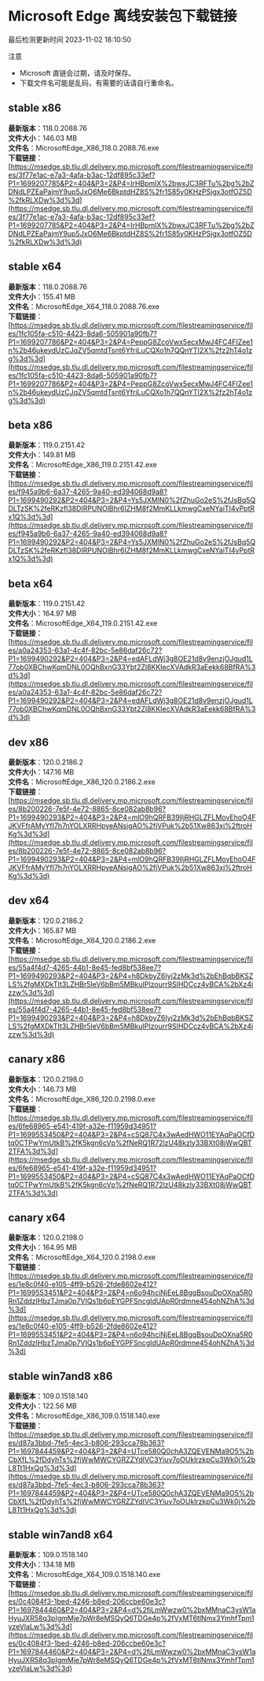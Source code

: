 # Microsoft Edge 离线安装包下载链接
最后检测更新时间
2023-11-02 18:10:50

注意
* Microsoft 直链会过期，请及时保存。
* 下载文件名可能是乱码，有需要的话请自行重命名。

## stable x86
**最新版本**：118.0.2088.76  
**文件大小**：146.03 MB  
**文件名**：MicrosoftEdge_X86_118.0.2088.76.exe  
**下载链接**：[https://msedge.sb.tlu.dl.delivery.mp.microsoft.com/filestreamingservice/files/3f77e1ac-e7a3-4afa-b3ac-12df895c33ef?P1=1699207785&P2=404&P3=2&P4=IrHBpmlX%2bwxJC3RFTu%2bg%2bZDNdLPZEaPajmY9up5JxO6Me6BkptdHZ8S%2fr1S85y0KHzPSjgx3otfOZ5D%2fkRLXDw%3d%3d](https://msedge.sb.tlu.dl.delivery.mp.microsoft.com/filestreamingservice/files/3f77e1ac-e7a3-4afa-b3ac-12df895c33ef?P1=1699207785&P2=404&P3=2&P4=IrHBpmlX%2bwxJC3RFTu%2bg%2bZDNdLPZEaPajmY9up5JxO6Me6BkptdHZ8S%2fr1S85y0KHzPSjgx3otfOZ5D%2fkRLXDw%3d%3d)  

## stable x64
**最新版本**：118.0.2088.76  
**文件大小**：155.41 MB  
**文件名**：MicrosoftEdge_X64_118.0.2088.76.exe  
**下载链接**：[https://msedge.sb.tlu.dl.delivery.mp.microsoft.com/filestreamingservice/files/1fc105fa-c510-4423-8da6-505901a90fb7?P1=1699207786&P2=404&P3=2&P4=PeppG8ZcoVwx5ecxMwJ4FC4FIZee1n%2b46ukeydUzCJqZV5qmtdTsnt6YfriLuCQXo1h7QQnYTI2X%2fz2hT4o1zg%3d%3d](https://msedge.sb.tlu.dl.delivery.mp.microsoft.com/filestreamingservice/files/1fc105fa-c510-4423-8da6-505901a90fb7?P1=1699207786&P2=404&P3=2&P4=PeppG8ZcoVwx5ecxMwJ4FC4FIZee1n%2b46ukeydUzCJqZV5qmtdTsnt6YfriLuCQXo1h7QQnYTI2X%2fz2hT4o1zg%3d%3d)  

## beta x86
**最新版本**：119.0.2151.42  
**文件大小**：149.81 MB  
**文件名**：MicrosoftEdge_X86_119.0.2151.42.exe  
**下载链接**：[https://msedge.sb.tlu.dl.delivery.mp.microsoft.com/filestreamingservice/files/f945a9b6-6a37-4265-9a40-ed394068d9a8?P1=1699490292&P2=404&P3=2&P4=Ys5JXMlN0%2fZhuGo2eS%2fJsBq5QDLTzSK%2feRKzfl38DIRPUNOlBhr6IZHM8f2MmKLLkmwgCxeNYaiTI4vPptRx1Q%3d%3d](https://msedge.sb.tlu.dl.delivery.mp.microsoft.com/filestreamingservice/files/f945a9b6-6a37-4265-9a40-ed394068d9a8?P1=1699490292&P2=404&P3=2&P4=Ys5JXMlN0%2fZhuGo2eS%2fJsBq5QDLTzSK%2feRKzfl38DIRPUNOlBhr6IZHM8f2MmKLLkmwgCxeNYaiTI4vPptRx1Q%3d%3d)  

## beta x64
**最新版本**：119.0.2151.42  
**文件大小**：164.97 MB  
**文件名**：MicrosoftEdge_X64_119.0.2151.42.exe  
**下载链接**：[https://msedge.sb.tlu.dl.delivery.mp.microsoft.com/filestreamingservice/files/a0a24353-63a1-4c4f-82bc-5e86daf26c72?P1=1699490292&P2=404&P3=2&P4=edAFLdWj3g8OE21d8v9enzjOJgud1L77ob0XBChwKqmDNL0OQhBxnG33Ybt2Zl8KKIecXVAdkR3aEekk68BfRA%3d%3d](https://msedge.sb.tlu.dl.delivery.mp.microsoft.com/filestreamingservice/files/a0a24353-63a1-4c4f-82bc-5e86daf26c72?P1=1699490292&P2=404&P3=2&P4=edAFLdWj3g8OE21d8v9enzjOJgud1L77ob0XBChwKqmDNL0OQhBxnG33Ybt2Zl8KKIecXVAdkR3aEekk68BfRA%3d%3d)  

## dev x86
**最新版本**：120.0.2186.2  
**文件大小**：147.16 MB  
**文件名**：MicrosoftEdge_X86_120.0.2186.2.exe  
**下载链接**：[https://msedge.sb.tlu.dl.delivery.mp.microsoft.com/filestreamingservice/files/8b200226-7e5f-4e72-8865-8ce082ab8b96?P1=1699490293&P2=404&P3=2&P4=mlO9hQRFB39lljRHGLZFLMovEhoO4FJKVFfrAMyYfI7h7nYOLXRRHpyeANsigAO%2fjVPuk%2b51Xw863xj%2ftroHKg%3d%3d](https://msedge.sb.tlu.dl.delivery.mp.microsoft.com/filestreamingservice/files/8b200226-7e5f-4e72-8865-8ce082ab8b96?P1=1699490293&P2=404&P3=2&P4=mlO9hQRFB39lljRHGLZFLMovEhoO4FJKVFfrAMyYfI7h7nYOLXRRHpyeANsigAO%2fjVPuk%2b51Xw863xj%2ftroHKg%3d%3d)  

## dev x64
**最新版本**：120.0.2186.2  
**文件大小**：165.87 MB  
**文件名**：MicrosoftEdge_X64_120.0.2186.2.exe  
**下载链接**：[https://msedge.sb.tlu.dl.delivery.mp.microsoft.com/filestreamingservice/files/55a4f4d7-4265-44b1-8e45-fed8bf538ee7?P1=1699490293&P2=404&P3=2&P4=h8DkbyZ6Iyj2zMk3d%2bEhBqbBKSZLS%2fgMXDkTIt3LZHBr5IeV6bBm5MBkuIPIzourr9SIHDCcz4vBCA%2bXz4izzw%3d%3d](https://msedge.sb.tlu.dl.delivery.mp.microsoft.com/filestreamingservice/files/55a4f4d7-4265-44b1-8e45-fed8bf538ee7?P1=1699490293&P2=404&P3=2&P4=h8DkbyZ6Iyj2zMk3d%2bEhBqbBKSZLS%2fgMXDkTIt3LZHBr5IeV6bBm5MBkuIPIzourr9SIHDCcz4vBCA%2bXz4izzw%3d%3d)  

## canary x86
**最新版本**：120.0.2198.0  
**文件大小**：146.73 MB  
**文件名**：MicrosoftEdge_X86_120.0.2198.0.exe  
**下载链接**：[https://msedge.sb.tlu.dl.delivery.mp.microsoft.com/filestreamingservice/files/6fe68965-e541-419f-a32e-f11959d34951?P1=1699553450&P2=404&P3=2&P4=cSQ87C4x3wAedHWO11EYAqPaOCfDtq0CTPwYmUtkB%2fK5kgn6cVp%2fNeRQ1R72lzU48kzly33BXt08jWwQBT2TFA%3d%3d](https://msedge.sb.tlu.dl.delivery.mp.microsoft.com/filestreamingservice/files/6fe68965-e541-419f-a32e-f11959d34951?P1=1699553450&P2=404&P3=2&P4=cSQ87C4x3wAedHWO11EYAqPaOCfDtq0CTPwYmUtkB%2fK5kgn6cVp%2fNeRQ1R72lzU48kzly33BXt08jWwQBT2TFA%3d%3d)  

## canary x64
**最新版本**：120.0.2198.0  
**文件大小**：164.95 MB  
**文件名**：MicrosoftEdge_X64_120.0.2198.0.exe  
**下载链接**：[https://msedge.sb.tlu.dl.delivery.mp.microsoft.com/filestreamingservice/files/1e8c0f40-e105-4ff9-b526-2fde8602e412?P1=1699553451&P2=404&P3=2&P4=n6o94hciNjEeL8BgqBsouDpOXna5R0Rn1ZddzIHbzTJma0p7VIQs1b6pEYGPFSncgldUApR0rdmne454ohNZhA%3d%3d](https://msedge.sb.tlu.dl.delivery.mp.microsoft.com/filestreamingservice/files/1e8c0f40-e105-4ff9-b526-2fde8602e412?P1=1699553451&P2=404&P3=2&P4=n6o94hciNjEeL8BgqBsouDpOXna5R0Rn1ZddzIHbzTJma0p7VIQs1b6pEYGPFSncgldUApR0rdmne454ohNZhA%3d%3d)  

## stable win7and8 x86
**最新版本**：109.0.1518.140  
**文件大小**：122.56 MB  
**文件名**：MicrosoftEdge_X86_109.0.1518.140.exe  
**下载链接**：[https://msedge.sb.tlu.dl.delivery.mp.microsoft.com/filestreamingservice/files/d87a3bbd-7fe5-4ec3-b806-293cca78b363?P1=1697844459&P2=404&P3=2&P4=UTce580Q0chA3ZQEVENMa9O5%2bCbXfL%2fDdyhTs%2fjWwMWCYGRZZYdIVC3Yiuv7oOUklrzkpCu3Wk0j%2bL8Tt1HxQg%3d%3d](https://msedge.sb.tlu.dl.delivery.mp.microsoft.com/filestreamingservice/files/d87a3bbd-7fe5-4ec3-b806-293cca78b363?P1=1697844459&P2=404&P3=2&P4=UTce580Q0chA3ZQEVENMa9O5%2bCbXfL%2fDdyhTs%2fjWwMWCYGRZZYdIVC3Yiuv7oOUklrzkpCu3Wk0j%2bL8Tt1HxQg%3d%3d)  

## stable win7and8 x64
**最新版本**：109.0.1518.140  
**文件大小**：134.18 MB  
**文件名**：MicrosoftEdge_X64_109.0.1518.140.exe  
**下载链接**：[https://msedge.sb.tlu.dl.delivery.mp.microsoft.com/filestreamingservice/files/0c4084f3-1bed-4246-b8ed-206ccbe60e3c?P1=1697844460&P2=404&P3=2&P4=d%2fjLmWwzw0%2bxMMnaC3ysW1aHyuJXR58q3pIgmMje7pWr8eMSQyQ6TDGe4p%2fVxMT6tlNmx3YmhfTpm1yzeVlaLw%3d%3d](https://msedge.sb.tlu.dl.delivery.mp.microsoft.com/filestreamingservice/files/0c4084f3-1bed-4246-b8ed-206ccbe60e3c?P1=1697844460&P2=404&P3=2&P4=d%2fjLmWwzw0%2bxMMnaC3ysW1aHyuJXR58q3pIgmMje7pWr8eMSQyQ6TDGe4p%2fVxMT6tlNmx3YmhfTpm1yzeVlaLw%3d%3d)  

